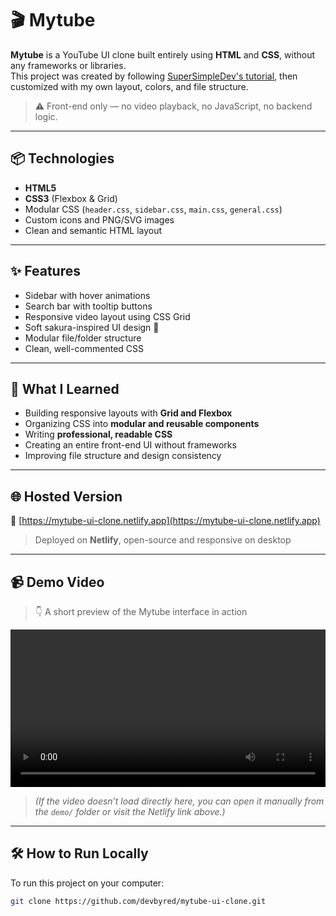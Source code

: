 # 🎬 Mytube

**Mytube** is a YouTube UI clone built entirely using **HTML** and **CSS**, without any frameworks or libraries.  
This project was created by following [SuperSimpleDev's tutorial](https://www.youtube.com/watch?v=G3e-cpL7ofc), then customized with my own layout, colors, and file structure.

> ⚠️ Front-end only — no video playback, no JavaScript, no backend logic.

---

## 📦 Technologies

- **HTML5**
- **CSS3** (Flexbox & Grid)
- Modular CSS (`header.css`, `sidebar.css`, `main.css`, `general.css`)
- Custom icons and PNG/SVG images
- Clean and semantic HTML layout

---

## ✨ Features

- Sidebar with hover animations  
- Search bar with tooltip buttons  
- Responsive video layout using CSS Grid  
- Soft sakura-inspired UI design 🌸  
- Modular file/folder structure  
- Clean, well-commented CSS

---

## 🌱 What I Learned

- Building responsive layouts with **Grid and Flexbox**  
- Organizing CSS into **modular and reusable components**  
- Writing **professional, readable CSS**  
- Creating an entire front-end UI without frameworks  
- Improving file structure and design consistency

---

## 🌐 Hosted Version

🔗 [https://mytube-ui-clone.netlify.app](https://mytube-ui-clone.netlify.app)

> Deployed on **Netlify**, open-source and responsive on desktop

---

## 📹 Demo Video

> 👇 A short preview of the Mytube interface in action

<video src="demo/Project.mp4" width="100%" controls></video>

> *(If the video doesn’t load directly here, you can open it manually from the `demo/` folder or visit the Netlify link above.)*

---

## 🛠 How to Run Locally

To run this project on your computer:

```bash
git clone https://github.com/devbyred/mytube-ui-clone.git

